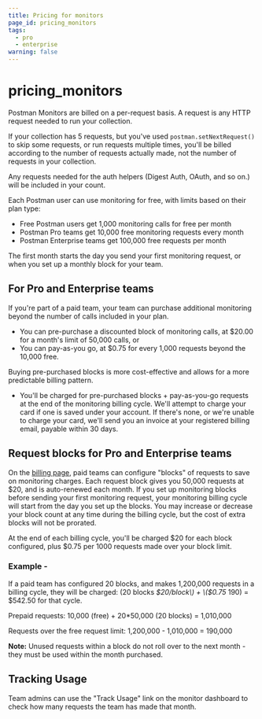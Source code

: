 ```yaml
---
title: Pricing for monitors
page_id: pricing_monitors
tags:
  - pro
  - enterprise
warning: false
---
```


# pricing\_monitors

Postman Monitors are billed on a per-request basis. A request is any HTTP request needed to run your collection.

If your collection has 5 requests, but you've used `postman.setNextRequest()` to skip some requests, or run requests multiple times, you'll be billed according to the number of requests actually made, not the number of requests in your collection.

Any requests needed for the auth helpers \(Digest Auth, OAuth, and so on.\) will be included in your count.

Each Postman user can use monitoring for free, with limits based on their plan type:

* Free Postman users get 1,000 monitoring calls for free per month
* Postman Pro teams get 10,000 free monitoring requests every month
* Postman Enterprise teams get 100,000 free requests per month

The first month starts the day you send your first monitoring request, or when you set up a monthly block for your team.

## For Pro and Enterprise teams

If you're part of a paid team, your team can purchase additional monitoring beyond the number of calls included in your plan.

* You can pre-purchase a discounted block of monitoring calls, at $20.00 for a month's limit of 50,000 calls, or
* You can pay-as-you go, at $0.75 for every 1,000 requests beyond the 10,000 free.

Buying pre-purchased blocks is more cost-effective and allows for a more predictable billing pattern.

* You'll be charged for pre-purchased blocks + pay-as-you-go requests at the end of the monitoring billing cycle. We'll attempt to charge your card if one is saved under your account. If there's none, or we're unable to charge your card, we'll send you an invoice at your registered billing email, payable within 30 days.

## Request blocks for Pro and Enterprise teams

On the [billing page](https://app.getpostman.com/pay/billing), paid teams can configure "blocks" of requests to save on monitoring charges. Each request block gives you 50,000 requests at $20, and is auto-renewed each month. If you set up monitoring blocks before sending your first monitoring request, your monitoring billing cycle will start from the day you set up the blocks. You may increase or decrease your block count at any time during the billing cycle, but the cost of extra blocks will not be prorated.

At the end of each billing cycle, you'll be charged $20 for each block configured, plus $0.75 per 1000 requests made over your block limit.

### Example -

If a paid team has configured 20 blocks, and makes 1,200,000 requests in a billing cycle, they will be charged: \(20 blocks  _$20/block\) + \($0.75_  190\) = $542.50 for that cycle.

Prepaid requests: 10,000 \(free\) + 20\*50,000 \(20 blocks\) = 1,010,000

Requests over the free request limit: 1,200,000 - 1,010,000 = 190,000

**Note:** Unused requests within a block do not roll over to the next month - they must be used within the month purchased.

## Tracking Usage

Team admins can use the "Track Usage" link on the monitor dashboard to check how many requests the team has made that month.

